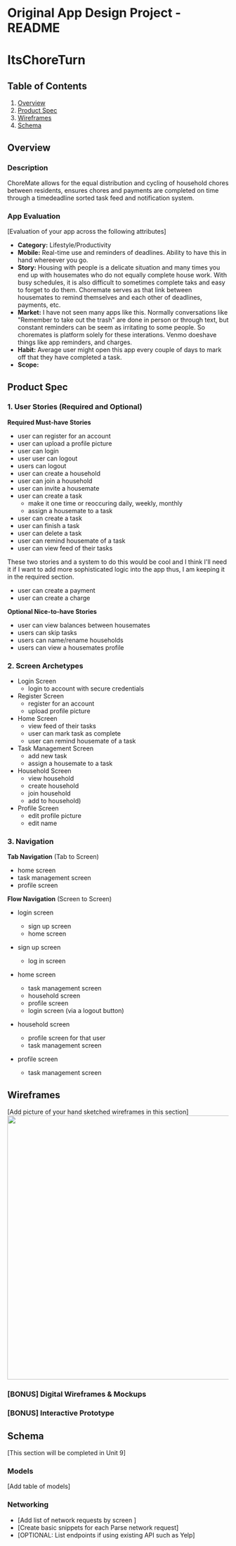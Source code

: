 Original App Design Project - README 
===

# ItsChoreTurn

## Table of Contents
1. [Overview](#Overview)
1. [Product Spec](#Product-Spec)
1. [Wireframes](#Wireframes)
2. [Schema](#Schema)

## Overview
### Description
ChoreMate allows for the equal distribution and cycling of household chores
between residents, ensures chores and payments are completed on time through a timedeadline sorted task feed and notification system.

### App Evaluation
[Evaluation of your app across the following attributes]
- **Category:** Lifestyle/Productivity
- **Mobile:** Real-time use and reminders of deadlines. Ability to have this in hand whereever you go.
- **Story:** Housing with people is a delicate situation and many times you end up with housemates who do not equally complete house work. With busy schedules, it is also difficult to sometimes complete taks and easy to forget to do them. Choremate serves as that link between housemates to remind themselves and each other of deadlines, payments, etc.  
- **Market:** I have not seen many apps like this. Normally conversations like "Remember to take out the trash" are done in person or through text, but constant reminders can be seem as irritating to some people. So choremates is platform solely for these interations. Venmo doeshave things like app reminders, and charges. 
- **Habit:** Average user might open this app every couple of days to mark off that they have completed a task.
- **Scope:**

## Product Spec

### 1. User Stories (Required and Optional)

**Required Must-have Stories**

* user can register for an account
* user can upload a profile picture
* user can login
* user user can logout
* users can logout
* user can create a household
* user can join a household
* user can invite a housemate
* user can create a task
    * make it one time or reoccuring daily, weekly, monthly
    * assign a housemate to a task
* user can create a task
* user can finish a task
* user can delete a task
* user can remind housemate of a task
* user can view feed of their tasks

These two stories and a system to do this would be cool and I think I'll need it if I want to add more sophisticated logic into the app thus, I am keeping it in the required section. 
* user can create a payment
* user can create a charge

**Optional Nice-to-have Stories**

* user can view balances between housemates
* users can skip tasks
* users can name/rename households
* users can view a housemates profile



### 2. Screen Archetypes

* Login Screen
    * login to account with secure credentials
* Register Screen
    * register for an account
    * upload profile picture
* Home Screen 
    * view feed of their tasks
    * user can mark task as complete 
    * user can remind housemate of a task
* Task Management Screen 
    * add new task
    * assign a housemate to a task
* Household Screen 
    * view household 
    * create household 
    * join household
    * add to household)
* Profile Screen
    * edit profile picture
    * edit name


### 3. Navigation

**Tab Navigation** (Tab to Screen)

* home screen
* task management screen
* profile screen

**Flow Navigation** (Screen to Screen)

* login screen
    * sign up screen
    * home screen

* sign up screen
    * log in screen

* home screen
    * task management screen
    * household screen
    * profile screen
    * login screen (via a logout button)

* household screen
    * profile screen for that user
    * task management screen

* profile screen
    * task management screen



## Wireframes
[Add picture of your hand sketched wireframes in this section]
<img src="YOUR_WIREFRAME_IMAGE_URL" width=600>

### [BONUS] Digital Wireframes & Mockups

### [BONUS] Interactive Prototype

## Schema 
[This section will be completed in Unit 9]
### Models
[Add table of models]
### Networking
- [Add list of network requests by screen ]
- [Create basic snippets for each Parse network request]
- [OPTIONAL: List endpoints if using existing API such as Yelp]
